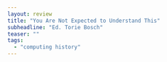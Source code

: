 ```yaml
---
layout: review
title: "You Are Not Expected to Understand This"
subheadline: "Ed. Torie Bosch"
teaser: ""
tags:
  - "computing history"
---
```



